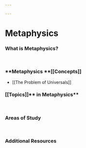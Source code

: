 ```yaml
---

---
```


# Metaphysics

### What is **Metaphysics?**

 

### **Metaphysics **[[Concepts]]

-   [[The Problem of Universals]]

### [[Topics]]** in Metaphysics**

 

### **Areas of Study**

 

### **Additional Resources**
